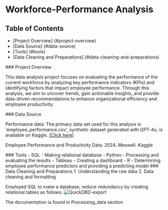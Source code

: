 # Workforce-Performance Analysis 

## Table of Contents 
- [Project Overview] (#project-overview)
- [Data Source] (#data-source)
- [Tools] (#tools)
- [Data Cleaning and Preparations] (#data-cleaning-and-preparations)

<a name="project-overview"/>
### Project Overview 

This data analysis project focuses on evaluating the performance of the current workforce by analyzing key performance indicators (KPIs) and identifying factors that impact employee performance. Through this analysis, we aim to uncover trends, gain actionable insights, and provide data-driven recommendations to enhance organizational efficiency and employee productivity.

<a name="data-source"/>
### Data Source 

Performance data: The primary data set used for this analysis is 'employee_performance.csv', synthetic dataset generated with GPT-4o, is available on Kaggle. [[Click here]](https://www.kaggle.com/datasets/mexwell/employee-performance-and-productivity-data/data)

Employee Performance and Productivity Data. 2024. Mexwell. Kaggle

<a name="tools"/>
### Tools
- SQL - Making relational database
- Python - Processing and evaluating the results
- Tableau - Creating a dashboard
- R - Determining employee performance predictors and providing a predicting model

<a name="data-cleaning-and-preparations"/>
### Data Cleaning and Preparations 
1. Understanding the raw data
2. Data cleaning and formatting

Employed SQL to make a database, reduce redundancy by creating relational tables as follows.
![QuickDBD-export](https://github.com/user-attachments/assets/7b56b335-5ba2-4ff5-b499-5949b1e05039) 

The documentation is found in Processing_data section
